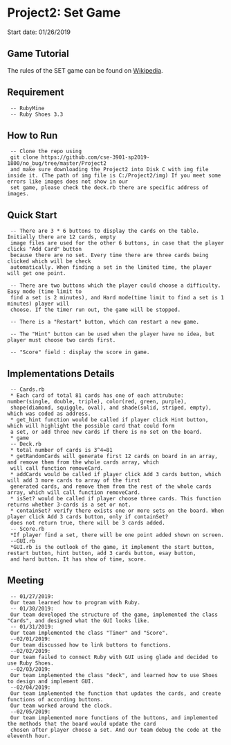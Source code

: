 # Project2: Set Game
Start date: 01/26/2019
## Game Tutorial
The rules of the SET game can be found on [Wikipedia](https://en.wikipedia.org/wiki/Set_(card_game)).
## Requirement
     -- RubyMine
     -- Ruby Shoes 3.3
## How to Run
     -- Clone the repo using
     git clone https://github.com/cse-3901-sp2019-1800/no_bug/tree/master/Project2
     and make sure downloading the Project2 into Disk C with img file inside it. (The path of img file is C:/Project2/img) If you meet some errors like images does not show in our
     set game, please check the deck.rb there are specific address of images.
## Quick Start
     -- There are 3 * 6 buttons to display the cards on the table. Initially there are 12 cards, empty 
     image files are used for the other 6 buttons, in case that the player clicks "Add Card" button 
     because there are no set. Every time there are three cards being clicked which will be check 
     automatically. When finding a set in the limited time, the player will get one point.
     
     -- There are two buttons which the player could choose a difficulty. Easy mode (time limit to 
     find a set is 2 minutes), and Hard mode(time limit to find a set is 1 minutes) player will 
     choose. If the timer run out, the game will be stopped.
     
     -- There is a "Restart" button, which can restart a new game.
     
     -- The "Hint" button can be used when the player have no idea, but player must choose two cards first.
     
     -- "Score" field : display the score in game.
## Implementations Details
     -- Cards.rb
     * Each card of total 81 cards has one of each attrubute: number(single, double, triple), color(red, green, purple), 
     shape(diamond, squiggle, oval), and shade(solid, striped, empty), which was coded as address. 
     * get_hint function would be called if player click Hint button, which will highlight the possible card that could form 
     a set, or add three new cards if there is no set on the board.
     * game
     -- Deck.rb
     * total number of cards is 3^4=81
     * getRandomCards will generate first 12 cards on board in an array, and remove them from the whole cards array, which 
     will call function removeCard.
     * addCards would be called if player click Add 3 cards button, which will add 3 more cards to array of the first 
     generated cards, and remove them from the rest of the whole cards array, which will call function removeCard.
     * isSet? would be called if player choose three cards. This function returns whether 3-cards is a set or not. 
     * containSet? verify there exists one or more sets on the board. When player click Add 3 cards button, only if containSet?
     does not return true, there will be 3 cards added.
     -- Score.rb
     *If player find a set, there will be one point added shown on screen.
     --GUI.rb
     *GUI.rb is the outlook of the game, it implement the start button, restart button, hint button, add 3 cards button, esay button,
     and hard button. It has show of time, score.
     
     
## Meeting
     -- 01/27/2019:
     Our team learned how to program with Ruby.
     -- 01/30/2019:
     Our team developed the structure of the game, implemented the class "Cards", and designed what the GUI looks like.
     -- 01/31/2019:
     Our team implemented the class "Timer" and "Score".
     --02/01/2019:
     Our team discussed how to link buttons to functions.
     --02/02/2019:
     Our team failed to connect Ruby with GUI using glade and decided to use Ruby Shoes.
     --02/03/2019:
     Our team implemented the class "deck", and learned how to use Shoes to design and implement GUI.
     --02/04/2019:
     Our team implemented the function that updates the cards, and create functions of according buttons. 
     Our team worked around the clock.
     --02/05/2019:
     Our team implemented more functions of the buttons, and implemented the methods that the board would update the card 
     chosen after player choose a set. And our team debug the code at the eleventh hour.
     
